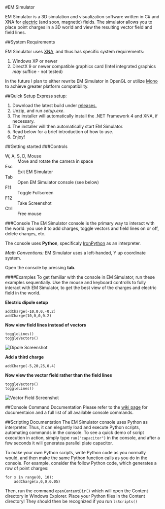 #EM Simulator

EM Simulator is a 3D simulation and visualization software written in C# and XNA for [electric](http://en.wikipedia.org/wiki/Electric_field) (and soon, magnetic) fields.
The simulator allows you to place point charges in a 3D world and view the resulting vector field and field lines.

##System Requirements

EM Simulator uses [XNA](http://en.wikipedia.org/wiki/Microsoft_XNA), and thus has specific system requirements:

1. Windows XP or newer
2. DirectX 9 or newer compatible graphics card (Intel integrated graphics *may* suffice - not tested)

In the future I plan to either rewrite EM Simulator in OpenGL or utilize [Mono](http://www.mono-project.com/Main_Page)
to achieve greater platform compatibility.

##Quick Setup
Express setup:

1. Download the latest build under [releases.](https://github.com/donald-pinckney/EM-Simulator/releases)
2. Unzip, and run *setup.exe*.  
3. The installer will automatically install the .NET Framework 4 and XNA, if necessary.
3. The installer will then automatically start EM Simulator.
4. Read below for a brief introduction of how to use.
5. Enjoy!

##Getting started
###Controls
<dl>
  <dt>W, A, S, D, Mouse</dt>
  <dd>Move and rotate the camera in space</dd>
  <dt>Esc</dt>
  <dd>Exit EM Simulator</dd>
  <dt>Tab</dt>
  <dd>Open EM Simulator console (see below)</dd>
  <dt>F11</dt>
  <dd>Toggle Fullscreen</dd>
  <dt>F12</dt>
  <dd>Take Screenshot</dd>
  <dt>Ctrl</dt>
  <dd>Free mouse</dd>
</dl>

###Console
The EM Simulator console is the primary way to interact with the world: you use it to add charges, toggle vectors and
field lines on or off, delete charges, etc.

The console uses **Python**, specificaly [IronPython](http://ironpython.net/) as an interpreter.

*Math Conventions:* EM Simulator uses a left-handed, Y up coordinate system.

Open the console by pressing **tab**.

####Examples
To get familiar with the console in EM Simulator, run these examples sequentially.  Use the mouse and keyboard controlls
to fully interact with EM Simulator, to get the best view of the charges and electric field in the world.

**Electric dipole setup**
```
addCharge(-10,0,0,-0.2)
addCharge(10,0,0,0.2)
```

**Now view field lines instead of vectors**
```
toggleLines()
toggleVectors()
```
![Dipole Screenshot](https://raw.github.com/donald-pinckney/EM-Simulator/screenshots/screenshots/1.png "Dipole Screenshot")

**Add a third charge**
```
addCharge(-5,20,25,0.4)
```

**Now view the vector field rather than the field lines**
```
toggleVectors()
toggleLines()
```

![Vector Field Screenshot](https://raw.github.com/donald-pinckney/EM-Simulator/screenshots/screenshots/0.png "Vector Field Screenshot")

##Console Command Documentation
Please refer to the [wiki page](https://github.com/donald-pinckney/EM-Simulator/wiki/List-of-Console-Commands) for documentaion and a full list of all available console commands.

##Scripting Documentation
The EM Simulator console uses Python as interpreter.
Thus, it can elegantly load and execute Python scripts, automating commands in the console.
To see a quick demo of script execution in action, simply type `run("capacitor")` in the console, and after a few seconds it will generatea  parallel plate capacitor.

To make your own Python scripts, write Python code as you normally would, and then make the same Python function calls as you do in the console.
For example, consider the follow Python code, which generates a row of point charges:
```
for x in range(0, 10):
    addCharge(x,0,0,0.05)
```
Then, run the command `openContentDir()` which will open the Content directory in Windows Explorer.
Place your Python files in the Content directory!
They should then be recognized if you run `lsScripts()`
